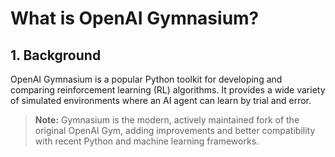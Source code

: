 # What is OpenAI Gymnasium?

## 1. Background

OpenAI Gymnasium is a popular Python toolkit for developing and comparing reinforcement learning (RL) algorithms. It provides a wide variety of simulated environments where an AI agent can learn by trial and error.

> **Note:** Gymnasium is the modern, actively maintained fork of the original OpenAI Gym, adding improvements and better compatibility with recent Python and machine learning frameworks.
